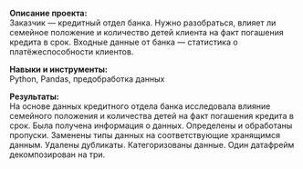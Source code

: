 **Описание проекта:**  
Заказчик — кредитный отдел банка. Нужно разобраться, влияет ли семейное положение и количество детей клиента на факт погашения кредита в срок. Входные данные от банка — статистика о платёжеспособности клиентов.

**Навыки и инструменты:**  
Python, Pandas, предобработка данных

**Результаты:**  
На основе данных кредитного отдела банка исследовала влияние семейного положения и
количества детей на факт погашения кредита в срок. 
Была получена информация о данных. Определены и обработаны пропуски. 
Заменены типы данных на соответствующие хранящимся данным. 
Удалены дубликаты. Категоризованы данные. 
Один датафрейм декомпозирован на три.
